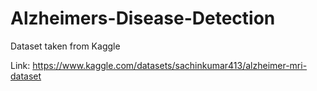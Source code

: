 # Alzheimers-Disease-Detection

Dataset taken from Kaggle

Link: https://www.kaggle.com/datasets/sachinkumar413/alzheimer-mri-dataset
